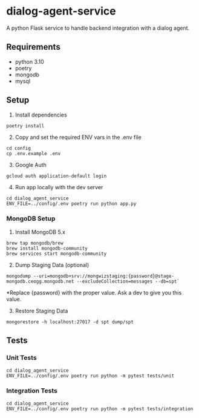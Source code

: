 # dialog-agent-service
A python Flask service to handle backend integration with a dialog agent.

## Requirements
- python 3.10
- poetry
- mongodb
- mysql


## Setup
1. Install dependencies
```commandline
poetry install
```
2. Copy and set the required ENV vars in the .env file
```commandline
cd config
cp .env.example .env
```
3. Google Auth
```commandline
gcloud auth application-default login
```
4. Run app locally with the dev server
```commandline
cd dialog_agent_service
ENV_FILE=../config/.env poetry run python app.py
```
### MongoDB Setup
1. Install MongoDB 5.x
```commandline
brew tap mongodb/brew
brew install mongodb-community
brew services start mongodb-community
```

2. Dump Staging Data (optional)
```commandline
mongodump --uri=mongodb+srv://mongwizstaging:{password}@stage-mongodb.ceogg.mongodb.net --excludeCollection=messages --db=spt`
```

*Replace {password} with the proper value. Ask a dev to give you this value.

3. Restore Staging Data
```commandline
mongorestore -h localhost:27017 -d spt dump/spt
```

## Tests
### Unit Tests
```commandline
cd dialog_agent_service
ENV_FILE=../config/.env poetry run python -m pytest tests/unit
```
### Integration Tests
```commandline
cd dialog_agent_service
ENV_FILE=../config/.env poetry run python -m pytest tests/integration
```
